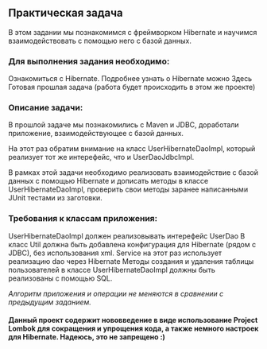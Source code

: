 ## Практическая задача
В этом задании мы познакомимся с фреймворком Hibernate и научимся взаимодействовать с помощью него с базой данных.

 
### Для выполнения задания необходимо:
 Ознакомиться с Hibernate. Подробнее узнать о Hibernate можно Здесь 
 Готовая прошлая задача (работа будет происходить в этом же проекте)
 

### Описание задачи:
В прошлой задаче мы познакомились с Maven и JDBC, доработали приложение, взаимодействующее с базой данных.

На этот раз обратим внимание на класс UserHibernateDaoImpl, который реализует тот же интерефейс, что и UserDaoJdbcImpl.

В рамках этой задачи необходимо реализовать взаимодействие с базой данных с помощью Hibernate и дописать методы в классе UserHibernateDaoImpl, проверить свои методы заранее написанными JUnit тестами из заготовки.

 

### Требования к классам приложения:
 UserHibernateDaoImpl должен реализовывать интерефейс UserDao
 В класс Util должна быть добавлена конфигурация для Hibernate (рядом с JDBC), без использования xml.
 Service на этот раз использует реализацию dao через Hibernate
 Методы создания и удаления таблицы пользователей в классе UserHibernateDaoImpl должны быть реализованы с помощью SQL. 
 
*Алгоритм приложения и операции не меняются в сравнении с предыдущим заданием.*

#### Данный проект содержит нововведение в виде использование Project Lombok для сокращения и упрощения кода, а также немного настроек для Hibernate. Надеюсь, это не запрещено :)
